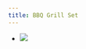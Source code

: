 ```yaml
---
title: BBQ Grill Set
---
```


- ![](https://firebasestorage.googleapis.com/v0/b/firescript-577a2.appspot.com/o/imgs%2Fapp%2FJosiahs%2FTIdqk97Dws.jpeg?alt=media&token=823689cd-d7f0-46b0-9990-134ee8df92f3)
